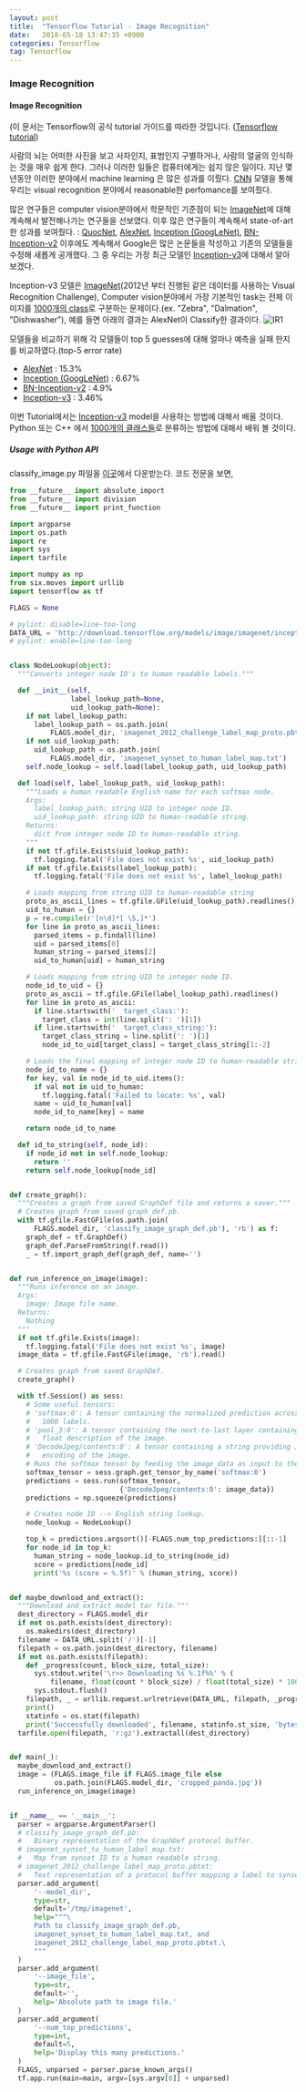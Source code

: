 ```yaml
---
layout: post
title:  "Tensorflow Tutorial - Image Recognition"
date:   2018-65-18 13:47:35 +0900
categories: Tensorflow
tag: Tensorflow
---
```


### Image Recognition

#### Image Recognition
(이 문서는 Tensorflow의 공식 tutorial 가이드를 따라한 것입니다. ([Tensorflow tutorial](https://www.tensorflow.org/tutorials/image_recognition))

사람의 뇌는 어떠한 사진을 보고 사자인지, 표범인지 구별하거나, 사람의 얼굴의 인식하는 것을 매우 쉽게 한다. 그러나 이러한 일들은 컴퓨터에게는 쉽지 않은 일이다.
지난 몇년동안 이러한 분야에서 machine learning 은 많은 성과를 이뤘다. [CNN](https://colah.github.io/posts/2014-07-Conv-Nets-Modular/) 모델을 통해 우리는 visual recognition 분야에서 reasonable한 perfomance를 보여줬다.

많은 연구들은 computer vision분야에서 학문적인 기준점이 되는 [ImageNet](http://www.image-net.org/)에 대해 계속해서 발전해나가는 연구들을 선보였다.
이후 많은 연구들이 계속해서 state-of-art한 성과를 보여줬다. : [QuocNet](https://static.googleusercontent.com/media/research.google.com/en//archive/unsupervised_icml2012.pdf), [AlexNet](https://www.cs.toronto.edu/~fritz/absps/imagenet.pdf), [Inception (GoogLeNet)](https://arxiv.org/abs/1409.4842), [BN-Inception-v2](https://arxiv.org/abs/1502.03167)
이후에도 계속해서 Google은 많은 논문들을 작성하고 기존의 모델들을 수정해 새롭게 공개했다. 그 중 우리는 가장 최근 모델인 [Inception-v3](https://arxiv.org/abs/1512.00567)에 대해서 알아보겠다.

Inception-v3 모델은 [ImageNet](http://www.image-net.org/)(2012년 부터 진행된 같은 데이터를 사용하는 Visual Recognition Challenge), Computer vision분야에서 가장 기본적인 task는 전체 이미지를 [1000개의 class](http://image-net.org/challenges/LSVRC/2014/browse-synsets)로 구분하는 문제이다.(ex. "Zebra", "Dalmation", "Dishwasher"),
예를 들면 아래의 결과는 AlexNet이 Classify한 결과이다.
![IR1](https://i.imgur.com/GYPYNQQ.png)

모델들을 비교하기 위해 각 모델들이 top 5 guesses에 대해 얼마나 예측을 실패 한지를 비교하였다.(top-5 error rate)
* [AlexNet](https://www.cs.toronto.edu/~fritz/absps/imagenet.pdf) : 15.3%
* [Inception (GoogLeNet)](https://arxiv.org/abs/1409.4842) : 6.67%
* [BN-Inception-v2](https://arxiv.org/abs/1502.03167) : 4.9%
* [Inception-v3](https://arxiv.org/abs/1512.00567) : 3.46%

이번 Tutorial에서는 [Inception-v3](https://arxiv.org/abs/1512.00567) model을 사용하는 방법에 대해서 배울 것이다. Python 또는 C++ 에서 [1000개의 클래스들](http://image-net.org/challenges/LSVRC/2014/browse-synsets)로 분류하는 방법에 대해서 배워 볼 것이다.


##### Usage with Python API

classify_image.py 파일을 [이곳](https://github.com/reniew/tensorflow_tutorials)에서 다운받는다.
코드 전문을 보면,
```Python
from __future__ import absolute_import
from __future__ import division
from __future__ import print_function

import argparse
import os.path
import re
import sys
import tarfile

import numpy as np
from six.moves import urllib
import tensorflow as tf

FLAGS = None

# pylint: disable=line-too-long
DATA_URL = 'http://download.tensorflow.org/models/image/imagenet/inception-2015-12-05.tgz'
# pylint: enable=line-too-long


class NodeLookup(object):
  """Converts integer node ID's to human readable labels."""

  def __init__(self,
               label_lookup_path=None,
               uid_lookup_path=None):
    if not label_lookup_path:
      label_lookup_path = os.path.join(
          FLAGS.model_dir, 'imagenet_2012_challenge_label_map_proto.pbtxt')
    if not uid_lookup_path:
      uid_lookup_path = os.path.join(
          FLAGS.model_dir, 'imagenet_synset_to_human_label_map.txt')
    self.node_lookup = self.load(label_lookup_path, uid_lookup_path)

  def load(self, label_lookup_path, uid_lookup_path):
    """Loads a human readable English name for each softmax node.
    Args:
      label_lookup_path: string UID to integer node ID.
      uid_lookup_path: string UID to human-readable string.
    Returns:
      dict from integer node ID to human-readable string.
    """
    if not tf.gfile.Exists(uid_lookup_path):
      tf.logging.fatal('File does not exist %s', uid_lookup_path)
    if not tf.gfile.Exists(label_lookup_path):
      tf.logging.fatal('File does not exist %s', label_lookup_path)

    # Loads mapping from string UID to human-readable string
    proto_as_ascii_lines = tf.gfile.GFile(uid_lookup_path).readlines()
    uid_to_human = {}
    p = re.compile(r'[n\d]*[ \S,]*')
    for line in proto_as_ascii_lines:
      parsed_items = p.findall(line)
      uid = parsed_items[0]
      human_string = parsed_items[2]
      uid_to_human[uid] = human_string

    # Loads mapping from string UID to integer node ID.
    node_id_to_uid = {}
    proto_as_ascii = tf.gfile.GFile(label_lookup_path).readlines()
    for line in proto_as_ascii:
      if line.startswith('  target_class:'):
        target_class = int(line.split(': ')[1])
      if line.startswith('  target_class_string:'):
        target_class_string = line.split(': ')[1]
        node_id_to_uid[target_class] = target_class_string[1:-2]

    # Loads the final mapping of integer node ID to human-readable string
    node_id_to_name = {}
    for key, val in node_id_to_uid.items():
      if val not in uid_to_human:
        tf.logging.fatal('Failed to locate: %s', val)
      name = uid_to_human[val]
      node_id_to_name[key] = name

    return node_id_to_name

  def id_to_string(self, node_id):
    if node_id not in self.node_lookup:
      return ''
    return self.node_lookup[node_id]


def create_graph():
  """Creates a graph from saved GraphDef file and returns a saver."""
  # Creates graph from saved graph_def.pb.
  with tf.gfile.FastGFile(os.path.join(
      FLAGS.model_dir, 'classify_image_graph_def.pb'), 'rb') as f:
    graph_def = tf.GraphDef()
    graph_def.ParseFromString(f.read())
    _ = tf.import_graph_def(graph_def, name='')


def run_inference_on_image(image):
  """Runs inference on an image.
  Args:
    image: Image file name.
  Returns:
    Nothing
  """
  if not tf.gfile.Exists(image):
    tf.logging.fatal('File does not exist %s', image)
  image_data = tf.gfile.FastGFile(image, 'rb').read()

  # Creates graph from saved GraphDef.
  create_graph()

  with tf.Session() as sess:
    # Some useful tensors:
    # 'softmax:0': A tensor containing the normalized prediction across
    #   1000 labels.
    # 'pool_3:0': A tensor containing the next-to-last layer containing 2048
    #   float description of the image.
    # 'DecodeJpeg/contents:0': A tensor containing a string providing JPEG
    #   encoding of the image.
    # Runs the softmax tensor by feeding the image_data as input to the graph.
    softmax_tensor = sess.graph.get_tensor_by_name('softmax:0')
    predictions = sess.run(softmax_tensor,
                           {'DecodeJpeg/contents:0': image_data})
    predictions = np.squeeze(predictions)

    # Creates node ID --> English string lookup.
    node_lookup = NodeLookup()

    top_k = predictions.argsort()[-FLAGS.num_top_predictions:][::-1]
    for node_id in top_k:
      human_string = node_lookup.id_to_string(node_id)
      score = predictions[node_id]
      print('%s (score = %.5f)' % (human_string, score))


def maybe_download_and_extract():
  """Download and extract model tar file."""
  dest_directory = FLAGS.model_dir
  if not os.path.exists(dest_directory):
    os.makedirs(dest_directory)
  filename = DATA_URL.split('/')[-1]
  filepath = os.path.join(dest_directory, filename)
  if not os.path.exists(filepath):
    def _progress(count, block_size, total_size):
      sys.stdout.write('\r>> Downloading %s %.1f%%' % (
          filename, float(count * block_size) / float(total_size) * 100.0))
      sys.stdout.flush()
    filepath, _ = urllib.request.urlretrieve(DATA_URL, filepath, _progress)
    print()
    statinfo = os.stat(filepath)
    print('Successfully downloaded', filename, statinfo.st_size, 'bytes.')
  tarfile.open(filepath, 'r:gz').extractall(dest_directory)


def main(_):
  maybe_download_and_extract()
  image = (FLAGS.image_file if FLAGS.image_file else
           os.path.join(FLAGS.model_dir, 'cropped_panda.jpg'))
  run_inference_on_image(image)


if __name__ == '__main__':
  parser = argparse.ArgumentParser()
  # classify_image_graph_def.pb:
  #   Binary representation of the GraphDef protocol buffer.
  # imagenet_synset_to_human_label_map.txt:
  #   Map from synset ID to a human readable string.
  # imagenet_2012_challenge_label_map_proto.pbtxt:
  #   Text representation of a protocol buffer mapping a label to synset ID.
  parser.add_argument(
      '--model_dir',
      type=str,
      default='/tmp/imagenet',
      help="""\
      Path to classify_image_graph_def.pb,
      imagenet_synset_to_human_label_map.txt, and
      imagenet_2012_challenge_label_map_proto.pbtxt.\
      """
  )
  parser.add_argument(
      '--image_file',
      type=str,
      default='',
      help='Absolute path to image file.'
  )
  parser.add_argument(
      '--num_top_predictions',
      type=int,
      default=5,
      help='Display this many predictions.'
  )
  FLAGS, unparsed = parser.parse_known_args()
  tf.app.run(main=main, argv=[sys.argv[0]] + unparsed)
  ```

